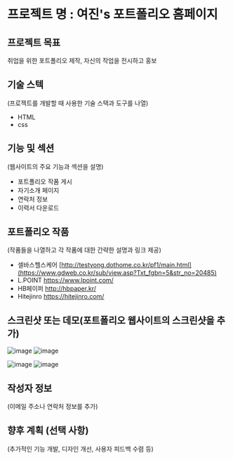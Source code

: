 # 프로젝트 명 : 여진's 포트폴리오 홈페이지

## 프로젝트 목표
취업을 위한 포트폴리오 제작, 자신의 작업을 전시하고 홍보

## 기술 스텍
(프로젝트를 개발할 때 사용한 기술 스택과 도구를 나열)
- HTML
- css

## 기능 및 섹션
(웹사이트의 주요 기능과 섹션을 설명)

- 포트폴리오 작품 게시
- 자기소개 페이지
- 연락처 정보
- 이력서 다운로드 

## 포트폴리오 작품
(작품들을 나열하고 각 작품에 대한 간략한 설명과 링크 제공)
- 셀바스헬스케어 [http://testyong.dothome.co.kr/pf1/main.html](https://www.gdweb.co.kr/sub/view.asp?Txt_fgbn=5&str_no=20485)
- L.POINT https://www.lpoint.com/
- HB페이퍼 http://hbpaper.kr/
- Hitejinro https://hitejinro.com/

## 스크린샷 또는 데모(포트폴리오 웹사이트의 스크린샷을 추가)
![image](https://github.com/jinekids/personal-v2/assets/150096604/cdf5a998-2dd4-4999-ac76-af88ad8e2c10)
![image](https://github.com/jinekids/personal-v2/assets/150096604/92914aef-ef40-4377-9b47-4b804458ad67)

![image](https://github.com/jinekids/personal-v2/assets/150096604/762ba90f-5d71-4d59-b84a-69513f3e4d8a)
![image](https://github.com/jinekids/personal-v2/assets/150096604/9b364205-59df-4f1c-aa6f-382bfd48fba3)


## 작성자 정보
(이메일 주소나 연락처 정보를 추가)

## 향후 계획 (선택 사항)
(추가적인 기능 개발, 디자인 개선, 사용자 피드백 수렴 등)
